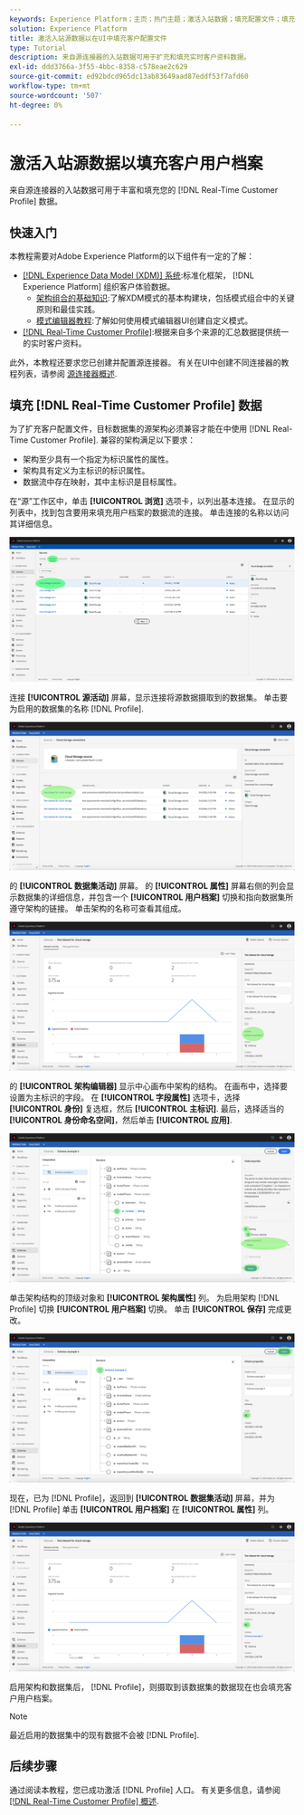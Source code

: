 ```yaml
---
keywords: Experience Platform；主页；热门主题；激活入站数据；填充配置文件；填充rtcp；填充的统一配置文件
solution: Experience Platform
title: 激活入站源数据以在UI中填充客户配置文件
type: Tutorial
description: 来自源连接器的入站数据可用于扩充和填充实时客户资料数据。
exl-id: ddd3766a-3f55-4bbc-8358-c578eae2c629
source-git-commit: ed92bdcd965dc13ab83649aad87eddf53f7afd60
workflow-type: tm+mt
source-wordcount: '507'
ht-degree: 0%

---
```


# 激活入站源数据以填充客户用户档案

来自源连接器的入站数据可用于丰富和填充您的 [!DNL Real-Time Customer Profile] 数据。

## 快速入门

本教程需要对Adobe Experience Platform的以下组件有一定的了解：

- [[!DNL Experience Data Model (XDM)] 系统](../../../xdm/home.md):标准化框架， [!DNL Experience Platform] 组织客户体验数据。
   - [架构组合的基础知识](../../../xdm/schema/composition.md):了解XDM模式的基本构建块，包括模式组合中的关键原则和最佳实践。
   - [模式编辑器教程](../../../xdm/tutorials/create-schema-ui.md):了解如何使用模式编辑器UI创建自定义模式。
- [[!DNL Real-Time Customer Profile]](../../../profile/home.md):根据来自多个来源的汇总数据提供统一的实时客户资料。

此外，本教程还要求您已创建并配置源连接器。  有关在UI中创建不同连接器的教程列表，请参阅 [源连接器概述](../../home.md).

## 填充 [!DNL Real-Time Customer Profile] 数据

为了扩充客户配置文件，目标数据集的源架构必须兼容才能在中使用 [!DNL Real-Time Customer Profile]. 兼容的架构满足以下要求：

- 架构至少具有一个指定为标识属性的属性。
- 架构具有定义为主标识的标识属性。
- 数据流中存在映射，其中主标识是目标属性。

在“源”工作区中，单击 **[!UICONTROL 浏览]** 选项卡，以列出基本连接。 在显示的列表中，找到包含要用来填充用户档案的数据流的连接。 单击连接的名称以访问其详细信息。

![](../../images/tutorials/dataflow/cloud-storage/batch/browse.png)

连接 **[!UICONTROL 源活动]** 屏幕，显示连接将源数据摄取到的数据集。 单击要为启用的数据集的名称 [!DNL Profile].

![](../../images/tutorials/dataflow/cloud-storage/batch/dataset-dataflow.png)

的 **[!UICONTROL 数据集活动]** 屏幕。 的 **[!UICONTROL 属性]** 屏幕右侧的列会显示数据集的详细信息，并包含一个 **[!UICONTROL 用户档案]** 切换和指向数据集所遵守架构的链接。 单击架构的名称可查看其组成。

![](../../images/tutorials/dataflow/cloud-storage/batch/select-dataset-schema.png)

的 **[!UICONTROL 架构编辑器]** 显示中心画布中架构的结构。 在画布中，选择要设置为主标识的字段。 在 **[!UICONTROL 字段属性]** 选项卡，选择 **[!UICONTROL 身份]** 复选框，然后 **[!UICONTROL 主标识]**. 最后，选择适当的 **[!UICONTROL 身份命名空间]**，然后单击 **[!UICONTROL 应用]**.

![](../../images/tutorials/dataflow/cloud-storage/batch/set-schema-identity.png)

单击架构结构的顶级对象和 **[!UICONTROL 架构属性]** 列。 为启用架构 [!DNL Profile] 切换 **[!UICONTROL 用户档案]** 切换。 单击 **[!UICONTROL 保存]** 完成更改。

![](../../images/tutorials/dataflow/cloud-storage/batch/enable-profile.png)

现在，已为 [!DNL Profile]，返回到 **[!UICONTROL 数据集活动]** 屏幕，并为 [!DNL Profile] 单击 **[!UICONTROL 用户档案]** 在 **[!UICONTROL 属性]** 列。

![](../../images/tutorials/dataflow/cloud-storage/batch/enable-dataset-profile.png)

启用架构和数据集后， [!DNL Profile]，则摄取到该数据集的数据现在也会填充客户用户档案。

>[!NOTE]
>
>最近启用的数据集中的现有数据不会被 [!DNL Profile].

## 后续步骤

通过阅读本教程，您已成功激活 [!DNL Profile] 人口。 有关更多信息，请参阅 [[!DNL Real-Time Customer Profile] 概述](../../../profile/home.md).
